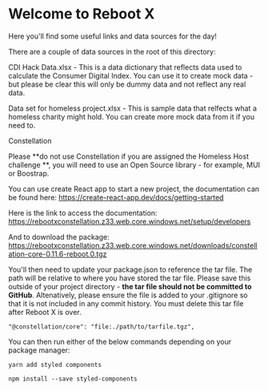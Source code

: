 # Welcome to Reboot X

Here you'll find some useful links and data sources for the day!

There are a couple of data sources in the root of this directory:

CDI Hack Data.xlsx - This is a data dictionary that reflects data used to calculate the Consumer Digital Index. You can use it to create mock data - but please be clear this will only be dummy data and not reflect any real data.

Data set for homeless project.xlsx - This is sample data that relfects what a homeless charity might hold. You can create more mock data from it if you need to.

Constellation

Please **do not use Constellation if you are assigned the Homeless Host challenge **, you will need to use an Open Source library - for example, MUI or Boostrap.

You can use create React app to start a new project, the documentation can be found here:
https://create-react-app.dev/docs/getting-started

Here is the link to access the documentation:
https://rebootxconstellation.z33.web.core.windows.net/setup/developers

And to download the package:
https://rebootxconstellation.z33.web.core.windows.net/downloads/constellation-core-0.11.6-reboot.0.tgz

You'll then need to update your package.json to reference the tar file. The path will be relative to where you have stored the tar file. Please save this outside of your project directory - **the tar file should not be committed to GitHub**. Altenatively, please ensure the file is added to your .gitignore so that it is not included in any commit history. You must delete this tar file after Reboot X is over.

    "@constellation/core": "file:./path/to/tarfile.tgz",

You can then run either of the below commands depending on your package manager:

    yarn add styled components
    
    npm install --save styled-components

    







